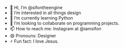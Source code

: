 - 👋 Hi, I’m @sifontheengine
- 👀 I’m interested in all things design
- 🌱 I’m currently learning Python
- 💞️ I’m looking to collaborate on programming projects.
- 📫 How to reach me: Instagram at @iamsifon
- 😄 Pronouns: Designer 
- ⚡ Fun fact: I love Jesus.

<!---
sifontheengine/sifontheengine is a ✨ special ✨ repository because its `README.md` (this file) appears on your GitHub profile.
You can click the Preview link to take a look at your changes.
--->
